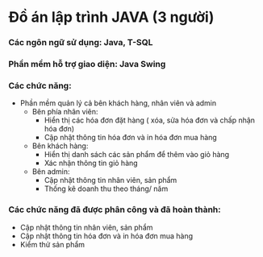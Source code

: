 # Đồ án lập trình JAVA (3 người)
<h3>Các ngôn ngữ sử dụng: Java, T-SQL</h3>
<h3>Phần mềm hỗ trợ giao diện: Java Swing</h3>
<h3>Các chức năng:</h3>

+ Phần mềm quản lý cả bên khách hàng, nhân viên và admin
  + Bên phía nhân viên:
    + Hiển thị các hóa đơn đặt hàng ( xóa, sửa hóa đơn và chấp nhận hóa đơn)
    + Cập nhật thông tin hóa đơn và in hóa đơn mua hàng
  + Bên khách hàng:
    + Hiển thị danh sách các sản phẩm để thêm vào giỏ hàng
    + Xác nhận thông tin giỏ hàng
  + Bên admin:
    + Cập nhật thông tin nhân viên, sản phẩm
    + Thống kê doanh thu theo tháng/ năm

<h3>Các chức năng đã được phân công và đã hoàn thành:</h3>

+ Cập nhật thông tin nhân viên, sản phẩm
+ Cập nhật thông tin hóa đơn và in hóa đơn mua hàng
+ Kiểm thử sản phẩm
  


